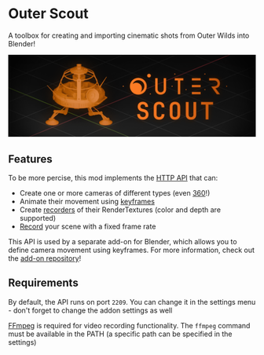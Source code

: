 # Outer Scout

A toolbox for creating and importing cinematic shots from Outer Wilds into Blender!

![thumbnail](thumbnail.png)

## Features

To be more percise, this mod implements the [HTTP API](OuterScout.WebApi/resources/openapi.yaml) that can:
- Create one or more cameras of different types (even [360](OuterScout.WebApi/resources/openapi.yaml#L267)!)
- Animate their movement using [keyframes](OuterScout.WebApi/resources/openapi.yaml#L370)
- Create [recorders](OuterScout.WebApi/resources/openapi.yaml#L420) of their RenderTextures (color and depth are supported)
- [Record](OuterScout.WebApi/resources/openapi.yaml#L119) your scene with a fixed frame rate

This API is used by a separate add-on for Blender, which allows you to define camera movement using keyframes. For more information, check out the [add-on repository](https://github.com/Picalines/outer-scout-blender)!

## Requirements

By default, the API runs on port `2209`. You can change it in the settings menu - don't forget to change the addon settings as well

[FFmpeg](https://ffmpeg.org/about.html) is required for video recording functionality. The `ffmpeg` command must be available in the PATH (a specific path can be specified in the settings)
